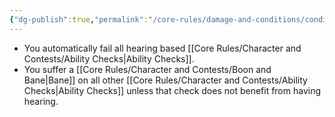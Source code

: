 ```yaml
---
{"dg-publish":true,"permalink":"/core-rules/damage-and-conditions/condition-list/deafened/"}
---
```


- You automatically fail all hearing based [[Core Rules/Character and Contests/Ability Checks\|Ability Checks]].
- You suffer a [[Core Rules/Character and Contests/Boon and Bane\|Bane]] on all other [[Core Rules/Character and Contests/Ability Checks\|Ability Checks]] unless that check does not benefit from having hearing.